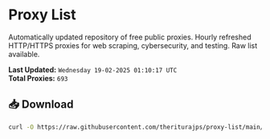 # Proxy List

Automatically updated repository of free public proxies. Hourly refreshed HTTP/HTTPS proxies for web scraping, cybersecurity, and testing. Raw list available.

**Last Updated:** `Wednesday 19-02-2025 01:10:17 UTC`  
**Total Proxies:** `693`

## 📥 Download
```bash
curl -O https://raw.githubusercontent.com/theriturajps/proxy-list/main/proxies.txt
